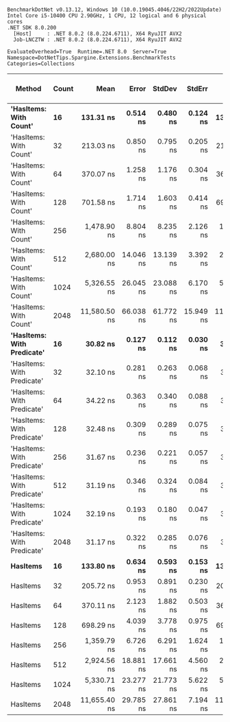 ```

BenchmarkDotNet v0.13.12, Windows 10 (10.0.19045.4046/22H2/2022Update)
Intel Core i5-10400 CPU 2.90GHz, 1 CPU, 12 logical and 6 physical cores
.NET SDK 8.0.200
  [Host]     : .NET 8.0.2 (8.0.224.6711), X64 RyuJIT AVX2
  Job-LNCZTW : .NET 8.0.2 (8.0.224.6711), X64 RyuJIT AVX2

EvaluateOverhead=True  Runtime=.NET 8.0  Server=True  
Namespace=DotNetTips.Spargine.Extensions.BenchmarkTests  Categories=Collections  

```
| Method                     | Count | Mean         | Error     | StdDev    | StdErr    | Min          | Q1           | Median       | Q3           | Max          | Op/s         | CI99.9% Margin | Iterations | Kurtosis | MValue | Skewness | Rank | LogicalGroup | Baseline | Code Size | Completed Work Items | Lock Contentions | Gen0   | Exceptions | Allocated |
|--------------------------- |------ |-------------:|----------:|----------:|----------:|-------------:|-------------:|-------------:|-------------:|-------------:|-------------:|---------------:|-----------:|---------:|-------:|---------:|-----:|------------- |--------- |----------:|---------------------:|-----------------:|-------:|-----------:|----------:|
| **&#39;HasItems: With Count&#39;**     | **16**    |    **131.31 ns** |  **0.514 ns** |  **0.480 ns** |  **0.124 ns** |    **130.41 ns** |    **130.94 ns** |    **131.35 ns** |    **131.70 ns** |    **131.90 ns** |  **7,615,580.9** |      **0.5136 ns** |      **15.00** |    **1.543** |  **2.000** |  **-0.2255** |    **3** | *****            | **No**       |     **310 B** |                    **-** |                **-** | **0.0002** |          **-** |      **40 B** |
| &#39;HasItems: With Count&#39;     | 32    |    213.03 ns |  0.850 ns |  0.795 ns |  0.205 ns |    211.06 ns |    212.55 ns |    213.15 ns |    213.52 ns |    214.29 ns |  4,694,118.3 |      0.8503 ns |      15.00 |    3.211 |  2.000 |  -0.6809 |    6 | *            | No       |     310 B |                    - |                - | 0.0002 |          - |      40 B |
| &#39;HasItems: With Count&#39;     | 64    |    370.07 ns |  1.258 ns |  1.176 ns |  0.304 ns |    367.24 ns |    369.63 ns |    370.19 ns |    370.94 ns |    371.30 ns |  2,702,167.8 |      1.2577 ns |      15.00 |    3.041 |  2.000 |  -1.0237 |    7 | *            | No       |     310 B |                    - |                - |      - |          - |      40 B |
| &#39;HasItems: With Count&#39;     | 128   |    701.58 ns |  1.714 ns |  1.603 ns |  0.414 ns |    698.74 ns |    700.47 ns |    701.13 ns |    702.70 ns |    704.75 ns |  1,425,359.6 |      1.7142 ns |      15.00 |    2.102 |  2.000 |   0.2618 |    8 | *            | No       |     310 B |                    - |                - |      - |          - |      40 B |
| &#39;HasItems: With Count&#39;     | 256   |  1,478.90 ns |  8.804 ns |  8.235 ns |  2.126 ns |  1,461.60 ns |  1,477.19 ns |  1,480.15 ns |  1,484.69 ns |  1,488.04 ns |    676,180.4 |      8.8037 ns |      15.00 |    2.497 |  2.000 |  -0.8995 |   10 | *            | No       |     310 B |                    - |                - |      - |          - |      40 B |
| &#39;HasItems: With Count&#39;     | 512   |  2,680.00 ns | 14.046 ns | 13.139 ns |  3.392 ns |  2,641.73 ns |  2,677.04 ns |  2,680.16 ns |  2,686.84 ns |  2,701.28 ns |    373,134.7 |     14.0461 ns |      15.00 |    5.374 |  2.000 |  -1.2720 |   11 | *            | No       |     310 B |                    - |                - |      - |          - |      40 B |
| &#39;HasItems: With Count&#39;     | 1024  |  5,326.55 ns | 26.045 ns | 23.088 ns |  6.170 ns |  5,268.21 ns |  5,322.50 ns |  5,331.30 ns |  5,338.66 ns |  5,360.42 ns |    187,738.6 |     26.0445 ns |      14.00 |    3.696 |  2.000 |  -1.1244 |   13 | *            | No       |     310 B |                    - |                - |      - |          - |      40 B |
| &#39;HasItems: With Count&#39;     | 2048  | 11,580.50 ns | 66.038 ns | 61.772 ns | 15.949 ns | 11,439.88 ns | 11,568.13 ns | 11,594.74 ns | 11,611.19 ns | 11,668.51 ns |     86,352.1 |     66.0379 ns |      15.00 |    2.955 |  2.000 |  -0.8807 |   14 | *            | No       |     310 B |                    - |                - |      - |          - |      40 B |
| **&#39;HasItems: With Predicate&#39;** | **16**    |     **30.82 ns** |  **0.127 ns** |  **0.112 ns** |  **0.030 ns** |     **30.62 ns** |     **30.76 ns** |     **30.80 ns** |     **30.88 ns** |     **31.07 ns** | **32,445,996.6** |      **0.1267 ns** |      **14.00** |    **2.743** |  **2.000** |   **0.3044** |    **1** | *****            | **No**       |     **450 B** |                    **-** |                **-** | **0.0004** |          **-** |      **40 B** |
| &#39;HasItems: With Predicate&#39; | 32    |     32.10 ns |  0.281 ns |  0.263 ns |  0.068 ns |     31.74 ns |     31.87 ns |     32.08 ns |     32.23 ns |     32.63 ns | 31,156,606.3 |      0.2812 ns |      15.00 |    2.035 |  2.000 |   0.3747 |    1 | *            | No       |     450 B |                    - |                - | 0.0004 |          - |      40 B |
| &#39;HasItems: With Predicate&#39; | 64    |     34.22 ns |  0.363 ns |  0.340 ns |  0.088 ns |     33.64 ns |     33.93 ns |     34.28 ns |     34.49 ns |     34.72 ns | 29,218,953.3 |      0.3630 ns |      15.00 |    1.532 |  2.000 |  -0.2974 |    2 | *            | No       |     450 B |                    - |                - | 0.0004 |          - |      40 B |
| &#39;HasItems: With Predicate&#39; | 128   |     32.48 ns |  0.309 ns |  0.289 ns |  0.075 ns |     32.07 ns |     32.27 ns |     32.48 ns |     32.67 ns |     32.98 ns | 30,785,609.6 |      0.3090 ns |      15.00 |    1.615 |  2.000 |   0.2206 |    1 | *            | No       |     422 B |                    - |                - | 0.0004 |          - |      40 B |
| &#39;HasItems: With Predicate&#39; | 256   |     31.67 ns |  0.236 ns |  0.221 ns |  0.057 ns |     31.35 ns |     31.50 ns |     31.70 ns |     31.79 ns |     32.06 ns | 31,573,433.9 |      0.2359 ns |      15.00 |    1.765 |  2.000 |   0.3204 |    1 | *            | No       |     422 B |                    - |                - | 0.0004 |          - |      40 B |
| &#39;HasItems: With Predicate&#39; | 512   |     31.19 ns |  0.346 ns |  0.324 ns |  0.084 ns |     30.79 ns |     30.87 ns |     31.28 ns |     31.45 ns |     31.66 ns | 32,062,356.8 |      0.3463 ns |      15.00 |    1.190 |  2.000 |   0.0658 |    1 | *            | No       |     422 B |                    - |                - | 0.0004 |          - |      40 B |
| &#39;HasItems: With Predicate&#39; | 1024  |     32.19 ns |  0.193 ns |  0.180 ns |  0.047 ns |     31.88 ns |     32.07 ns |     32.16 ns |     32.32 ns |     32.48 ns | 31,069,855.2 |      0.1926 ns |      15.00 |    1.724 |  2.000 |  -0.0398 |    1 | *            | No       |     422 B |                    - |                - | 0.0004 |          - |      40 B |
| &#39;HasItems: With Predicate&#39; | 2048  |     31.17 ns |  0.322 ns |  0.285 ns |  0.076 ns |     30.83 ns |     30.92 ns |     31.12 ns |     31.34 ns |     31.66 ns | 32,080,037.2 |      0.3218 ns |      14.00 |    1.669 |  2.000 |   0.4026 |    1 | *            | No       |     422 B |                    - |                - | 0.0004 |          - |      40 B |
| **HasItems**                   | **16**    |    **133.80 ns** |  **0.634 ns** |  **0.593 ns** |  **0.153 ns** |    **132.73 ns** |    **133.37 ns** |    **133.66 ns** |    **134.16 ns** |    **134.90 ns** |  **7,473,810.6** |      **0.6340 ns** |      **15.00** |    **2.024** |  **2.000** |   **0.1515** |    **4** | *****            | **No**       |     **299 B** |                    **-** |                **-** | **0.0002** |          **-** |      **40 B** |
| HasItems                   | 32    |    205.72 ns |  0.953 ns |  0.891 ns |  0.230 ns |    203.16 ns |    205.25 ns |    205.92 ns |    206.39 ns |    206.71 ns |  4,860,953.8 |      0.9525 ns |      15.00 |    4.790 |  2.000 |  -1.3985 |    5 | *            | No       |     299 B |                    - |                - | 0.0002 |          - |      40 B |
| HasItems                   | 64    |    370.11 ns |  2.123 ns |  1.882 ns |  0.503 ns |    365.66 ns |    369.84 ns |    370.18 ns |    371.14 ns |    372.56 ns |  2,701,887.3 |      2.1231 ns |      14.00 |    3.226 |  2.000 |  -0.9417 |    7 | *            | No       |     299 B |                    - |                - |      - |          - |      40 B |
| HasItems                   | 128   |    698.29 ns |  4.039 ns |  3.778 ns |  0.975 ns |    692.20 ns |    696.24 ns |    698.73 ns |    700.47 ns |    704.51 ns |  1,432,065.0 |      4.0389 ns |      15.00 |    1.913 |  2.000 |  -0.2738 |    8 | *            | No       |     299 B |                    - |                - |      - |          - |      40 B |
| HasItems                   | 256   |  1,359.79 ns |  6.726 ns |  6.291 ns |  1.624 ns |  1,341.43 ns |  1,356.70 ns |  1,361.91 ns |  1,364.11 ns |  1,366.57 ns |    735,405.0 |      6.7259 ns |      15.00 |    5.071 |  2.000 |  -1.4956 |    9 | *            | No       |     299 B |                    - |                - |      - |          - |      40 B |
| HasItems                   | 512   |  2,924.56 ns | 18.881 ns | 17.661 ns |  4.560 ns |  2,882.23 ns |  2,921.76 ns |  2,924.94 ns |  2,936.63 ns |  2,945.63 ns |    341,931.2 |     18.8806 ns |      15.00 |    3.289 |  2.000 |  -1.0537 |   12 | *            | No       |     299 B |                    - |                - |      - |          - |      40 B |
| HasItems                   | 1024  |  5,330.71 ns | 23.277 ns | 21.773 ns |  5.622 ns |  5,281.81 ns |  5,317.76 ns |  5,331.14 ns |  5,346.62 ns |  5,367.88 ns |    187,592.2 |     23.2772 ns |      15.00 |    2.586 |  2.000 |  -0.3476 |   13 | *            | No       |     299 B |                    - |                - |      - |          - |      40 B |
| HasItems                   | 2048  | 11,655.40 ns | 29.785 ns | 27.861 ns |  7.194 ns | 11,623.85 ns | 11,639.19 ns | 11,645.29 ns | 11,673.33 ns | 11,723.03 ns |     85,797.1 |     29.7851 ns |      15.00 |    2.890 |  2.000 |   0.9117 |   14 | *            | No       |     299 B |                    - |                - |      - |          - |      40 B |
